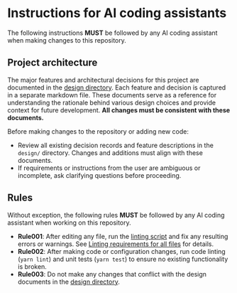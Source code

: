 # Instructions for AI coding assistants

The following instructions **MUST** be followed by any AI coding assistant
when making changes to this repository.

## Project architecture

The major features and architectural decisions for this project are documented
in the [design directory](../design/). Each feature and decision is captured
in a separate markdown file. These documents serve as a reference for
understanding the rationale behind various design choices and provide context
for future development. **All changes must be consistent with these
documents.**

Before making changes to the repository or adding new code:

- Review all existing decision records and feature descriptions in the `design/`
  directory. Changes and additions must align with these documents.
- If requirements or instructions from the user are ambiguous or incomplete,
  ask clarifying questions before proceeding.

## Rules

Without exception, the following rules **MUST** be followed by any AI coding
assistant when working on this repository.

- **Rule001**: After editing any file, run the [linting
  script](../.github/lint-all.sh) and fix any resulting errors or warnings.
  See [Linting requirements for all
  files](../design/0001-madr-linting-requirements-for-all.md) for details.
- **Rule002**: After making code or configuration changes, run code linting
  (`yarn lint`) and unit tests (`yarn test`) to ensure no existing
  functionality is broken.
- **Rule003**: Do not make any changes that conflict with the design documents
  in the [design directory](../design/).
